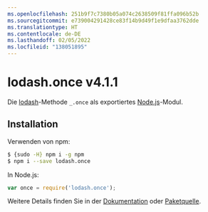 ```yaml
---
ms.openlocfilehash: 251b9f7c7380b05a074c2638509f81ffa096b52b
ms.sourcegitcommit: e739004291428ce83f14b9d49f1e9dfaa3762dde
ms.translationtype: HT
ms.contentlocale: de-DE
ms.lasthandoff: 02/05/2022
ms.locfileid: "138051895"
---
```

# <a name="lodashonce-v411"></a>lodash.once v4.1.1

Die [lodash](https://lodash.com/)-Methode `_.once` als exportiertes [Node.js](https://nodejs.org/)-Modul.

## <a name="installation"></a>Installation

Verwenden von npm:
```bash
$ {sudo -H} npm i -g npm
$ npm i --save lodash.once
```

In Node.js:
```js
var once = require('lodash.once');
```

Weitere Details finden Sie in der [Dokumentation](https://lodash.com/docs#once) oder [Paketquelle](https://github.com/lodash/lodash/blob/4.1.1-npm-packages/lodash.once).
